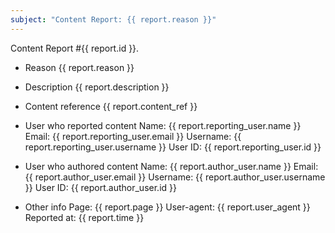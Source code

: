 ```yaml
---
subject: "Content Report: {{ report.reason }}"
---
```


Content Report #{{ report.id }}.


* Reason
{{ report.reason }}


* Description
{{ report.description }}


* Content reference
{{ report.content_ref }}


* User who reported content
Name: {{ report.reporting_user.name }}
Email: {{ report.reporting_user.email }}
Username: {{ report.reporting_user.username }}
User ID: {{ report.reporting_user.id }}


* User who authored content
Name: {{ report.author_user.name }}
Email: {{ report.author_user.email }}
Username: {{ report.author_user.username }}
User ID: {{ report.author_user.id }}


* Other info
Page: {{ report.page }}
User-agent: {{ report.user_agent }}
Reported at: {{ report.time }}
